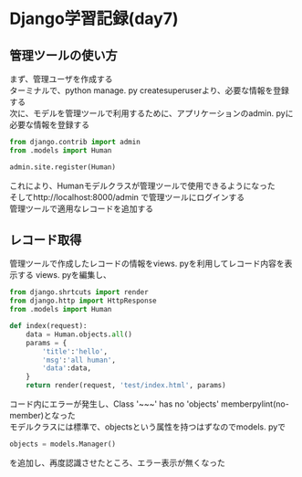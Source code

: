 # Django学習記録(day7)
## 管理ツールの使い方
まず、管理ユーザを作成する  
ターミナルで、python manage. py createsuperuserより、必要な情報を登録する  
次に、モデルを管理ツールで利用するために、アプリケーションのadmin. pyに必要な情報を登録する  
```python
from django.contrib import admin
from .models import Human

admin.site.register(Human)
```  
これにより、Humanモデルクラスが管理ツールで使用できるようになった  
そしてhttp://localhost:8000/admin で管理ツールにログインする  
管理ツールで適用なレコードを追加する

## レコード取得
管理ツールで作成したレコードの情報をviews. pyを利用してレコード内容を表示する
views. pyを編集し、
```python
from django.shrtcuts import render
from django.http import HttpResponse
from .models import Human

def index(request):
    data = Human.objects.all()
    params = {
        'title':'hello',
        'msg':'all human',
        'data':data,
    }
    return render(request, 'test/index.html', params)
```  
コード内にエラーが発生し、Class '~~~' has no 'objects' memberpylint(no-member)となった  
モデルクラスには標準で、objectsという属性を持つはずなのでmodels. pyで
```python
objects = models.Manager()
```
を追加し、再度認識させたところ、エラー表示が無くなった